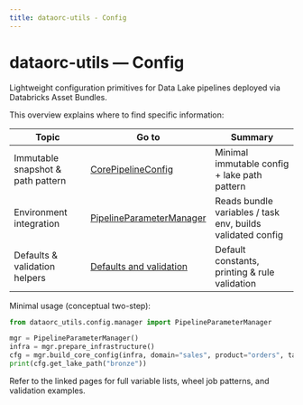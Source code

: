 ```yaml
---
title: dataorc-utils - Config
---
```


# dataorc-utils — Config

Lightweight configuration primitives for Data Lake pipelines deployed via Databricks Asset Bundles.

This overview explains where to find specific information:

| Topic | Go to | Summary |
|-------|------|---------|
| Immutable snapshot & path pattern | [CorePipelineConfig](core_pipeline_config.md) | Minimal immutable config + lake path pattern |
| Environment integration | [PipelineParameterManager](pipeline_parameter_manager.md) | Reads bundle variables / task env, builds validated config |
| Defaults & validation helpers | [Defaults and validation](defaults_and_validation.md) | Default constants, printing & rule validation |

Minimal usage (conceptual two-step):
```python
from dataorc_utils.config.manager import PipelineParameterManager

mgr = PipelineParameterManager()
infra = mgr.prepare_infrastructure()
cfg = mgr.build_core_config(infra, domain="sales", product="orders", table_name="order_lines")
print(cfg.get_lake_path("bronze"))
```

Refer to the linked pages for full variable lists, wheel job patterns, and validation examples.